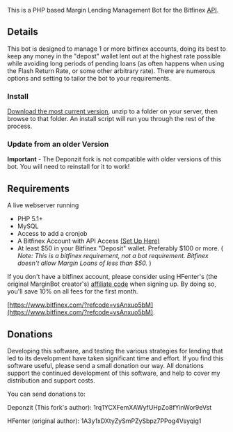This is a PHP based Margin Lending Management Bot for the Bitfinex [API](https://bitfinex.com/pages/api).

## Details
This bot is designed to manage 1 or more bitfinex accounts, doing its best to keep any money in the "depost" wallet lent out at the highest rate possible while avoiding long periods of pending loans (as often happens when using the Flash Return Rate, or some other arbitrary rate).  There are numerous options and setting to tailor the bot to your requirements.

### Install

[Download the most current version](https://github.com/Deponzit/MarginBot/archive/master.zip), unzip to a folder on your server, then browse to that folder.  An install script will run you through the rest of the process.

### Update from an older Version

**Important**  - The Deponzit fork is not compatible with older versions of this bot. You will need to reinstall for it to work!

## Requirements

A live webserver running
* PHP 5.1+
* MySQL
* Access to add a cronjob
* A Bitfinex Account with API Access [(Set Up Here)](https://www.bitfinex.com/account/api)
* At least $50 in your Bitfinex "Deposit" wallet.  Preferably $100 or more. ( *Note: This is a bitfinex requirement, not a bot requirement.  Bitfinex doesn't allow Margin Loans of less than $50.* ) 

If you don't have a bitfinex account, please consider using HFenter's (the original MarginBot creator's) [affiliate code](https://www.bitfinex.com/?refcode=vsAnxuo5bM) when signing up.  By doing so, you'll save 10% on all fees for the first month.

[https://www.bitfinex.com/?refcode=vsAnxuo5bM](https://www.bitfinex.com/?refcode=vsAnxuo5bM).

## Donations
Developing this software, and testing the various strategies for lending that led to its development have taken significant time and effort.  If you find this software useful, please send a small donation our way.  All donations support the continued development of this software, and help to cover my distribution and support costs.

You can send donations to:

Deponzit (This fork's author): 1rq1YCXFemXAWyfUHpZo8fYinWor9eVst

HFenter (original author): 1A3y1xDXtyZySmPZySbpz7PPog4Vsyqig1
